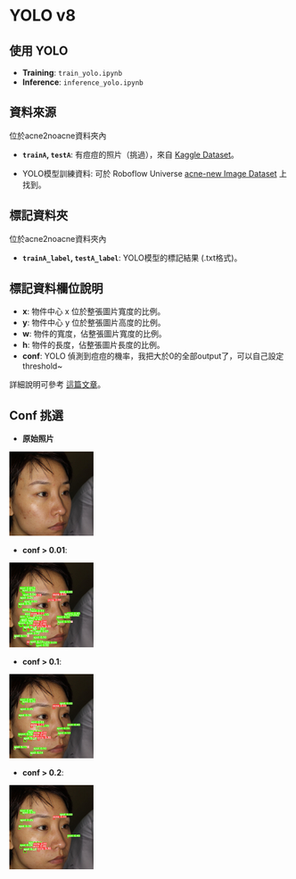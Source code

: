 # YOLO v8
## 使用 YOLO
- **Training**: `train_yolo.ipynb`
- **Inference**: `inference_yolo.ipynb`

## 資料來源
位於acne2noacne資料夾內
- **`trainA`, `testA`**: 有痘痘的照片（挑過），來自 [Kaggle Dataset](https://www.kaggle.com/datasets/manuelhettich/acne04)。

- YOLO模型訓練資料: 可於 Roboflow Universe [acne-new Image Dataset](https://universe.roboflow.com/buyumedatasets/acne-new/dataset/36) 上找到。


## 標記資料夾
位於acne2noacne資料夾內
- **`trainA_label`, `testA_label`**: YOLO模型的標記結果 (.txt格式)。


## 標記資料欄位說明

- **x**: 物件中心 x 位於整張圖片寬度的比例。
- **y**: 物件中心 y 位於整張圖片高度的比例。
- **w**: 物件的寬度，佔整張圖片寬度的比例。
- **h**: 物件的長度，佔整張圖片長度的比例。
- **conf**: YOLO 偵測到痘痘的機率，我把大於0的全部output了，可以自己設定threshold~

詳細說明可參考 [這篇文章](https://blog.cavedu.com/2019/07/25/yolo-identification-model/)。


## Conf 挑選

- **原始照片**  
<img src="example/levle0_1.jpg" width="30%">

- **conf > 0.01**:  
<img src="example/levle0_1_0.01.jpg" width="30%">

- **conf > 0.1**:  
<img src="example/levle0_1_0.1.jpg" width="30%">

- **conf > 0.2**:  
<img src="example/levle0_1_0.2.jpg" width="30%">
